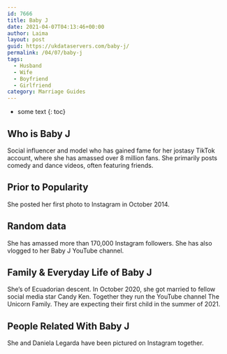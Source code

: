 ```yaml
---
id: 7666
title: Baby J
date: 2021-04-07T04:13:46+00:00
author: Laima
layout: post
guid: https://ukdataservers.com/baby-j/
permalink: /04/07/baby-j
tags:
  - Husband
  - Wife
  - Boyfriend
  - Girlfriend
category: Marriage Guides
---
```


* some text
{: toc}


## Who is Baby J
                  
                  
                  
Social influencer and model who has gained fame for her jostasy TikTok account, where she has amassed over 8 million fans. She primarily posts comedy and dance videos, often featuring friends. 
                  
              
            
              
            
                
                
                
## Prior to Popularity
                  
                  
                  
She posted her first photo to Instagram in October 2014. 
                  
              
            
              
            
                
                
                
## Random data
                  
                  
                  
She has amassed more than 170,000 Instagram followers. She has also vlogged to her Baby J YouTube channel. 
                  
              
            
              
            
                
                
                
## Family & Everyday Life of Baby J
                  
                  
                  
She&#8217;s of Ecuadorian descent. In October 2020, she got married to fellow social media star Candy Ken. Together they run the YouTube channel The Unicorn Family. They are expecting their first child in the summer of 2021.
                  
              
            
              
            
                
                
                
## People Related With Baby J
                  
                  
                  
She and Daniela Legarda have been pictured on Instagram together.
                  
              
            
              
            
                
              
            
              
              
            
            
              
            
          
          
          